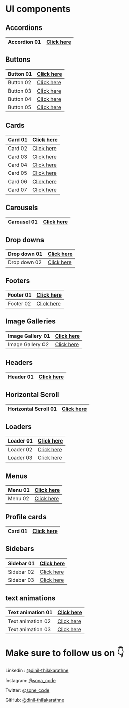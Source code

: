 # UI components

## Accordions

| Accordion 01 | [Click here](https://github.com/Dinil-Thilakarathne/ui-components/tree/main/accordion-01) |
| ------------ | ----------------------------------------------------------------------------------------- |

## Buttons

| Button 01 | [Click here](https://github.com/Dinil-Thilakarathne/ui-components/tree/main/button-01) |
| --------- | -------------------------------------------------------------------------------------- |
| Button 02 | [Click here](https://github.com/Dinil-Thilakarathne/ui-components/tree/main/button-02) |
| Button 03 | [Click here](https://github.com/Dinil-Thilakarathne/ui-components/tree/main/button-03) |
| Button 04 | [Click here](https://github.com/Dinil-Thilakarathne/ui-components/tree/main/button-04) |
| Button 05 | [Click here](https://github.com/Dinil-Thilakarathne/ui-components/tree/main/button-05) |

## Cards

| Card 01 | [Click here](https://github.com/Dinil-Thilakarathne/ui-components/tree/main/card-01) |
| ------- | ------------------------------------------------------------------------------------ |
| Card 02 | [Click here](https://github.com/Dinil-Thilakarathne/ui-components/tree/main/card-02) |
| Card 03 | [Click here](https://github.com/Dinil-Thilakarathne/ui-components/tree/main/card-03) |
| Card 04 | [Click here](https://github.com/Dinil-Thilakarathne/ui-components/tree/main/card-04) |
| Card 05 | [Click here](https://github.com/Dinil-Thilakarathne/ui-components/tree/main/card-05) |
| Card 06 | [Click here](https://github.com/Dinil-Thilakarathne/ui-components/tree/main/card-06) |
| Card 07 | [Click here](https://github.com/Dinil-Thilakarathne/ui-components/tree/main/card-07) |

## Carousels

| Carousel 01 | [Click here](https://github.com/Dinil-Thilakarathne/ui-components/tree/main/carousel-01) |
| ----------- | ---------------------------------------------------------------------------------------- |

## Drop downs

| Drop down 01 | [Click here](https://github.com/Dinil-Thilakarathne/ui-components/tree/main/drop-down-01) |
| ------------ | ----------------------------------------------------------------------------------------- |
| Drop down 02 | [Click here](https://github.com/Dinil-Thilakarathne/ui-components/tree/main/drop-down-02) |

## Footers

| Footer 01 | [Click here](https://github.com/Dinil-Thilakarathne/ui-components/tree/main/footer-01) |
| --------- | -------------------------------------------------------------------------------------- |
| Footer 02 | [Click here](https://github.com/Dinil-Thilakarathne/ui-components/tree/main/footer-02) |

## Image Galleries

| Image Gallery 01 | [Click here](https://github.com/Dinil-Thilakarathne/ui-components/tree/main/gallery-01) |
| ---------------- | --------------------------------------------------------------------------------------- |
| Image Gallery 02 | [Click here](https://github.com/Dinil-Thilakarathne/ui-components/tree/main/gallery-02) |

## Headers

| Header 01 | [Click here](https://github.com/Dinil-Thilakarathne/ui-components/tree/main/header-01) |
| -------------------- | ------------------------------------------------------------------------------------------------- |
## Horizontal Scroll

| Horizontal Scroll 01 | [Click here](https://github.com/Dinil-Thilakarathne/ui-components/tree/main/horizontal-scroll-01) |
| -------------------- | ------------------------------------------------------------------------------------------------- |

## Loaders

| Loader 01 | [Click here](https://github.com/Dinil-Thilakarathne/ui-components/tree/main/loader-01) |
| --------- | -------------------------------------------------------------------------------------- |
| Loader 02 | [Click here](https://github.com/Dinil-Thilakarathne/ui-components/tree/main/loader-02) |
| Loader 03 | [Click here](https://github.com/Dinil-Thilakarathne/ui-components/tree/main/loader-03) |

## Menus

| Menu 01 | [Click here](https://github.com/Dinil-Thilakarathne/ui-components/tree/main/menu-01) |
| ------- | ------------------------------------------------------------------------------------ |
| Menu 02 | [Click here](https://github.com/Dinil-Thilakarathne/ui-components/tree/main/menu-02) |

## Profile cards

| Card 01 | [Click here](https://github.com/Dinil-Thilakarathne/ui-components/tree/main/profile-card-01) |
| ------- | ------------------------------------------------------------------------------------ |

## Sidebars

| Sidebar 01 | [Click here](https://github.com/Dinil-Thilakarathne/ui-components/tree/main/sidebar-01) |
| ---------- | --------------------------------------------------------------------------------------- |
| Sidebar 02 | [Click here](https://github.com/Dinil-Thilakarathne/ui-components/tree/main/sidebar-02) |
| Sidebar 03 | [Click here](https://github.com/Dinil-Thilakarathne/ui-components/tree/main/sidebar-03) |

## text animations

| Text animation 01 | [Click here ](https://github.com/Dinil-Thilakarathne/ui-components/tree/main/text-animation-01) |
| ----------------- | ----------------------------------------------------------------------------------------------- |
| Text animation 02 | [Click here ](https://github.com/Dinil-Thilakarathne/ui-components/tree/main/text-animation-02) |
| Text animation 03 | [Click here ](https://github.com/Dinil-Thilakarathne/ui-components/tree/main/text-animation-03) |

# Make sure to follow us on 👇

Linkedin : [@dinil-thilakarathne](https://www.linkedin.com/in/dinil-thilakarathne/)

Instagram: [@sona_code](https://www.instagram.com/sona_code/)

Twitter: [@sone_code](https://twitter.com/sona_code/)

GitHub: [@dinil-thilakarathne](https://github.com/dinil-Thilakarathne/)
